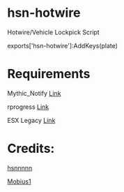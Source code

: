 # hsn-hotwire
Hotwire/Vehicle Lockpick Script

exports['hsn-hotwire']:AddKeys(plate)

# Requirements
Mythic_Notify [Link](https://github.com/JayMontana36/mythic_notify)

rprogress [Link](https://github.com/Mobius1/rprogress)

ESX Legacy [Link](https://github.com/thelindat/es_extended)

# Credits:
[hsnnnnn](https://github.com/hsnnnnn/)

[Mobius1](https://github.com/Mobius1/)
